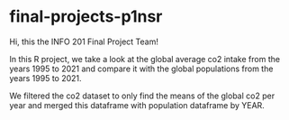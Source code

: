 # final-projects-p1nsr
Hi, this the INFO 201 Final Project Team! 

In this R project, we take a look at the global average co2 intake from the years 1995 to 2021 and compare it with the global populations from the years 1995 to 2021. 

We filtered the co2 dataset to only find the means of the global co2 per year and merged this dataframe with population dataframe by YEAR.